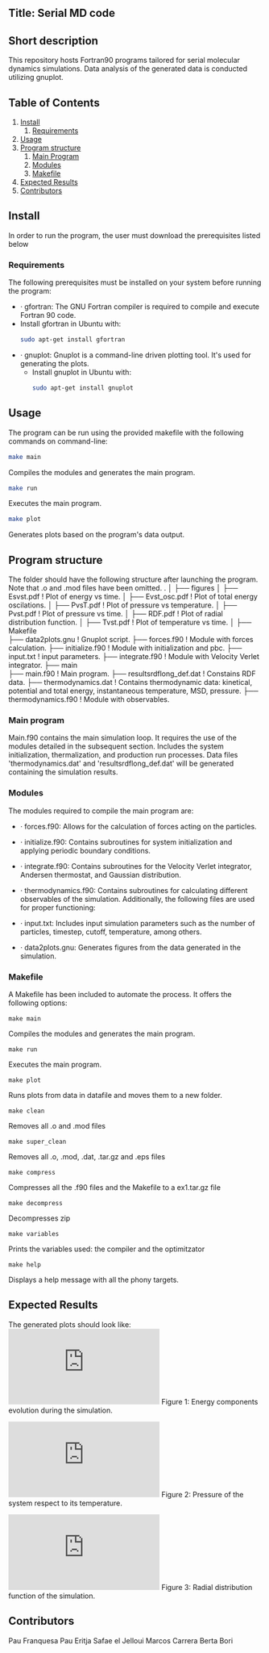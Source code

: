 ## Title: Serial MD code 						

## Short description
This repository hosts Fortran90 programs tailored for serial molecular dynamics simulations.
Data analysis of the generated data is conducted utilizing gnuplot.

## Table of Contents
1. [Install](#install)
   1. [Requirements](#requirements)
2. [Usage](#usage)
3. [Program structure](#program-structure)
   1. [Main Program](#main-program)
   2. [Modules](#modules)
   3. [Makefile](#makefile)
4. [Expected Results](#expected-results)
5. [Contributors](#contributors)


## Install
In order to run the program, the user must download the prerequisites listed below

### Requirements
The following prerequisites must be installed on your system before running the program:
- · gfortran: The GNU Fortran compiler is required to compile and execute Fortran 90 code.
 - Install gfortran in Ubuntu with: 
    ```bash
    sudo apt-get install gfortran
    ```
- · gnuplot: Gnuplot is a command-line driven plotting tool. It's used for generating the plots.
  - Install gnuplot in Ubuntu with:
    ```bash
    sudo apt-get install gnuplot
    ```

## Usage
The program can be run using the provided makefile with the following commands on command-line:
    
```bash
make main
```
Compiles the modules and generates the main program.

```bash
make run
```
Executes the main program.

```bash
make plot
```
Generates plots based on the program's data output.


## Program structure
The folder should have the following structure after launching the program. Note that .o and .mod files have been omitted. 
.
│
├── figures
│   ├── Esvst.pdf		! Plot of energy vs time.
│   ├── Evst_osc.pdf		! Plot of total energy oscilations.
│   ├── PvsT.pdf		! Plot of pressure vs temperature.
│   ├── Pvst.pdf		! Plot of pressure vs time.
│   ├── RDF.pdf			! Plot of radial distribution function.
│   ├── Tvst.pdf		! Plot of temperature vs time.
│
├── Makefile			
├── data2plots.gnu		! Gnuplot script.
├── forces.f90 			! Module with forces calculation.
├── initialize.f90 		! Module with initialization and pbc.
├── input.txt			! input parameters.
├── integrate.f90 		! Module with Velocity Verlet integrator.
├── main			
├── main.f90 			! Main program.
├── resultsrdflong_def.dat 	! Constains RDF data.
├── thermodynamics.dat		! Contains thermodynamic data: kinetical, potential and total energy, instantaneous temperature, MSD, pressure.
├── thermodynamics.f90		! Module with observables.       

### Main program
Main.f90 contains the main simulation loop. It requires the use of the modules detailed in the subsequent section.
Includes the system initialization, thermalization, and production run processes.
Data files 'thermodynamics.dat' and 'resultsrdflong_def.dat' will be generated containing the simulation results.

### Modules
The modules required to compile the main program are:

- · forces.f90: Allows for the calculation of forces acting on the particles.
- · initialize.f90: Contains subroutines for system initialization and applying periodic boundary conditions.
- · integrate.f90: Contains subroutines for the Velocity Verlet integrator, Andersen thermostat, and Gaussian distribution.
- · thermodynamics.f90: Contains subroutines for calculating different observables of the simulation.
Additionally, the following files are used for proper functioning:

- · input.txt: Includes input simulation parameters such as the number of particles, timestep, cutoff, temperature, among others.
- · data2plots.gnu: Generates figures from the data generated in the simulation.

### Makefile
A Makefile has been included to automate the process. It offers the following options:

```
make main
```
Compiles the modules and generates the main program.

```
make run
```
Executes the main program.

```
make plot
```
Runs plots from data in datafile and moves them to a new folder.

```
make clean
```
Removes all .o and .mod files

```
make super_clean
```
Removes all .o, .mod, .dat, .tar.gz and .eps files

```
make compress
```
Compresses all the .f90 files and the Makefile to a ex1.tar.gz file

```
make decompress
```
Decompresses zip 

```
make variables
```
Prints the variables used: the compiler and the optimitzator

```
make help
```
Displays a help message with all the phony targets.

## Expected Results
The generated plots should look like:
![Energy components evolution over time](https://github.com/Eines-Informatiques-Avancades/Project-I/blob/master/serie_code/figures/Esvst.pdf)
Figure 1: Energy components evolution during the simulation.

![Pressure vs Temperature in reduced units](https://github.com/Eines-Informatiques-Avancades/Project-I/blob/master/serie_code/figures/PvsT.pdf)
Figure 2: Pressure of the system respect to its temperature.

![Radial distribution function](https://github.com/Eines-Informatiques-Avancades/Project-I/blob/master/serie_code/figures/RDF.pdf)
Figure 3: Radial distribution function of the simulation.

## Contributors
Pau Franquesa
Pau Eritja
Safae el Jelloui
Marcos Carrera
Berta Bori
